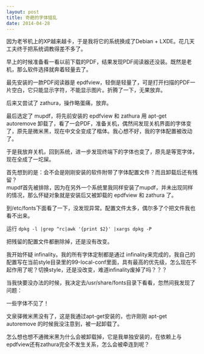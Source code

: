 ```yaml
---
layout: post
title: 奇葩的字体错乱
date: 2014-04-28
---
```


因为老爷机上的XP越来越卡，于是我将它的系统换成了Debian + LXDE。花几天工夫终于把系统调教得差不多了。

早上的时候准备看一看以前下载的PDF，结果发现PDF阅读器还没装。既然是老机，那么软件选择就奔着轻量去了。

最先安装的一款PDF阅读器是 epdfview，轻倒是轻量了，可是打开扫描的PDF一片空白，它只能显示字符，不能显示图片。折腾了一下，无果放弃。

后来又尝试了 zathura，操作略蛋痛，放弃。

最后选定了 mupdf，将先前安装的 epdfview 和 zathura 用 apt-get autoremove 卸载了，看了一会PDF，准备关机，偶然间发现关机界面的字体变了，原先是微米黑，现在中文全变成了楷体。我心想不好，我的字体配置被改动了。

于是我放弃关机，回到系统，进一步发现终端下的字体也变了，原先是等宽字体，现在全成了一坨屎。

首先想到的是：会不会是刚刚安装的软件附带了字体配置文件？而且卸载后还有残留？  
mupdf首先被排除，因为在另外一个系统里我同样安装了mupdf，并未出现同样的情况，那么怀疑对象就是安装后又被卸载的 epdfview 和 zathura 了。

到/etc/fonts下面看了一下，没发现异常。配置文件太多，偶尔多了个把文件我也看不出来。

运行 `dpkg -l |grep ^rc|awk '{print $2}' |xargs dpkg -P`

把残留的配置文件都删除掉，还是没有改变。

我开始怀疑 infinality。我的所有字体定制都是通过 infinality来完成的，我自己的配置写在当前style目录里的99-local-conf里面，具有最高的优先级，怎么现在不起作用了呢？切换style，还是没改变，难道infinality废掉了吗？？？

当我快要没办法的时候，我决定去/usr/share/fonts目录下看看，忽然间我发现了问题：

一些字体不见了！

文泉驿微米黑没有了，这是我通过apt-get安装的，也许刚刚 apt-get autoremove 的时候我没注意到，被一起卸载了。

怎么想也想不通微米黑为什么会被卸载掉，它是我单独安装的，在依赖上与epdfview还有zathura完全不发生关系，怎么会被牵连到呢？